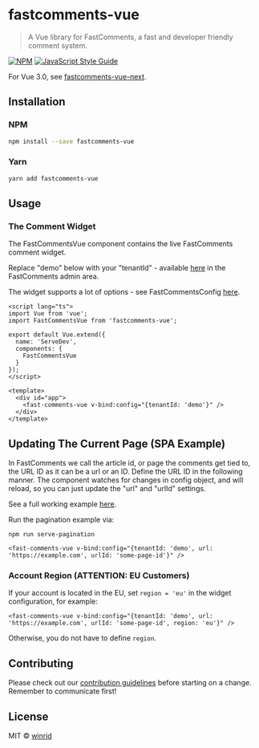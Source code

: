 # fastcomments-vue

> A Vue library for FastComments, a fast and developer friendly comment system.

[![NPM](https://img.shields.io/npm/v/fastcomments-vue.svg)](https://www.npmjs.com/package/fastcomments-vue) [![JavaScript Style Guide](https://img.shields.io/badge/code_style-standard-brightgreen.svg)](https://standardjs.com)

For Vue 3.0, see [fastcomments-vue-next](https://github.com/fastcomments/fastcomments-vue-next).

## Installation

### NPM

```bash
npm install --save fastcomments-vue
```

### Yarn

```bash
yarn add fastcomments-vue
```

## Usage

### The Comment Widget

The FastCommentsVue component contains the live FastComments comment widget.

Replace "demo" below with your "tenantId" - available [here](https://fastcomments.com/auth/my-account/get-acct-code) in the FastComments admin area.

The widget supports a lot of options - see FastCommentsConfig [here](https://github.com/FastComments/fastcomments-typescript/blob/eae973fb7885de4df58b21b7a22a3e40c89feefa/src/fastcomments-config.ts#L14).

```vue
<script lang="ts">
import Vue from 'vue';
import FastCommentsVue from 'fastcomments-vue';

export default Vue.extend({
  name: 'ServeDev',
  components: {
    FastCommentsVue
  }
});
</script>

<template>
  <div id="app">
    <fast-comments-vue v-bind:config="{tenantId: 'demo'}" />
  </div>
</template>
```

## Updating The Current Page (SPA Example)

In FastComments we call the article id, or page the comments get tied to, the URL ID as it can be a url or an ID.
Define the URL ID in the following manner. The component watches for changes in config object, and will reload, so you can just update the "url" and "urlId" settings.

See a full working example [here](dev/serve-pagination.ts).

Run the pagination example via:

```
npm run serve-pagination
```

```vue
<fast-comments-vue v-bind:config="{tenantId: 'demo', url: 'https://example.com', urlId: 'some-page-id'}" />
```

### Account Region (ATTENTION: EU Customers)

If your account is located in the EU, set `region = 'eu'` in the widget configuration, for example:

```vue
<fast-comments-vue v-bind:config="{tenantId: 'demo', url: 'https://example.com', urlId: 'some-page-id', region: 'eu'}" />
```

Otherwise, you do not have to define `region`.

## Contributing
Please check out our [contribution guidelines](CONTRIBUTING.md) before starting on a change. Remember to communicate first!

## License

MIT © [winrid](https://github.com/winrid)
